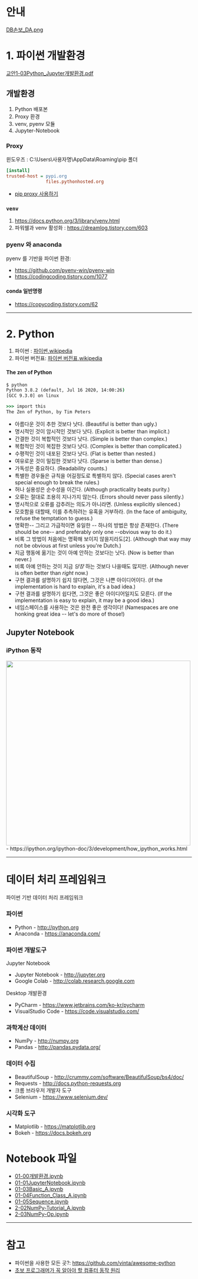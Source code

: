 # 안내

[DB손보_DA.png](DB손보_DA.png)


# 1. 파이썬 개발환경

[교안1-03Python_Jupyter개발환경.pdf](교안1-03Python_Jupyter개발환경.pdf)

## 개발환경

1. Python 배포본
2. Proxy 환경
3. venv, pyenv 모듈
4. Jupyter-Notebook
 

### Proxy

윈도우즈 : C:\Users\사용자명\AppData\Roaming\pip 폴더

```ini
[install]
trusted-host = pypi.org
               files.pythonhosted.org
```

- [pip proxy 사용하기](https://velog.io/@chacha/pip-proxy-%EC%82%AC%EC%9A%A9%ED%95%98%EA%B8%B0)


### `venv`

1. https://docs.python.org/3/library/venv.html
2. 파워쉘과 venv 활성화 : https://dreamlog.tistory.com/603


### pyenv 와 anaconda

pyenv 를 기반을 파이썬 환경:

 - https://github.com/pyenv-win/pyenv-win
 - https://codingcoding.tistory.com/1077


#### conda 일반명령

 - https://copycoding.tistory.com/62
 

---

# 2. Python

1. 파이썬 : [파이썬,wikipedia](https://ko.wikipedia.org/wiki/파이썬)
2. 파이썬 버전표: [파이썬 버전표,wikipedia ](https://ko.wikipedia.org/wiki/파이썬의_역사#버전_표)

#### The zen of Python


```cmd
$ python
Python 3.8.2 (default, Jul 16 2020, 14:00:26) 
[GCC 9.3.0] on linux

>>> import this
The Zen of Python, by Tim Peters
```

- 아름다운 것이 추한 것보다 낫다. (Beautiful is better than ugly.)
- 명시적인 것이 암시적인 것보다 낫다. (Explicit is better than implicit.)
- 간결한 것이 복합적인 것보다 낫다. (Simple is better than complex.)
- 복합적인 것이 복잡한 것보다 낫다. (Complex is better than complicated.)
- 수평적인 것이 내포된 것보다 낫다. (Flat is better than nested.)
- 여유로운 것이 밀집한 것보다 낫다. (Sparse is better than dense.)
- 가독성은 중요하다. (Readability counts.)
- 특별한 경우들은 규칙을 어길정도로 특별하지 않다. (Special cases aren't special enough to break the rules.)
- 허나 실용성은 순수성을 이긴다. (Although practicality beats purity.)
- 오류는 절대로 조용히 지나가지 않는다. (Errors should never pass silently.)
- 명시적으로 오류를 감추려는 의도가 아니라면. (Unless explicitly silenced.)
- 모호함을 대할때, 이를 추측하려는 유혹을 거부하라. (In the face of ambiguity, refuse the temptation to guess.)
- 명확한-- 그리고 가급적이면 유일한 -- 하나의 방법은 항상 존재한다. (There should be one-- and preferably only one --obvious way to do it.)
- 비록 그 방법이 처음에는 명확해 보이지 않을지라도[2]. (Although that way may not be obvious at first unless you're Dutch.)
- 지금 행동에 옮기는 것이 아예 안하는 것보다는 낫다. (Now is better than never.)
- 비록 아예 안하는 것이 지금 *당장* 하는 것보다 나을때도 많지만. (Although never is often better than *right* now.)
- 구현 결과를 설명하기 쉽지 않다면, 그것은 나쁜 아이디어이다. (If the implementation is hard to explain, it's a bad idea.)
- 구현 결과를 설명하기 쉽다면, 그것은 좋은 아이디어일지도 모른다. (If the implementation is easy to explain, it may be a good idea.)
- 네임스페이스를 사용하는 것은 완전 좋은 생각이다! (Namespaces are one honking great idea -- let's do more of those!)



## Jupyter Notebook

### iPython 동작

<img src='https://ipython.org/ipython-doc/3/_images/notebook_components.png' width='500'>
- https://ipython.org/ipython-doc/3/development/how_ipython_works.html


---

# 데이터 처리 프레임워크

파이썬 기반 데이터 처리 프레임워크

### 파이썬
* Python - http://python.org
* Anaconda - https://anaconda.com/

### 파이썬 개발도구

Jupyter Notebook
* Jupyter Notebook - http://jupyter.org
* Google Colab - http://colab.research.google.com

Desktop 개발환경
* PyCharm - https://www.jetbrains.com/ko-kr/pycharm
* VisualStudio Code - https://code.visualstudio.com/

### 과학계산 데이터
* NumPy - http://numpy.org
* Pandas - http://pandas.pydata.org/

### 데이터 수집
* BeautifulSoup - http://crummy.com/software/BeautifulSoup/bs4/doc/
* Requests - http://docs.python-requests.org
* 크롬 브라우저 개발자 도구
* Selenium - https://www.selenium.dev/ 

### 시각화 도구
* Matplotlib - https://matplotlib.org
* Bokeh - https://docs.bokeh.org



# Notebook 파일

- [01-00개발환경.ipynb](notebook/01-00개발환경.ipynb)
- [01-01JupyterNotebook.ipynb](notebook/01-01JupyterNotebook.ipynb)
- [01-03Basic_A.ipynb](notebook/01-03Basic_A.ipynb)
- [01-04Function_Class_A.ipynb](notebook/01-04Function_Class_A.ipynb)
- [01-05Sequence.ipynb](notebook/01-05Sequence.ipynb)
- [2-02NumPy-Tutorial_A.ipynb](notebook/2-02NumPy-Tutorial_A.ipynb)
- [2-03NumPy-Op.ipynb](notebook/2-03NumPy-Op.ipynb)


---

# 참고
 - 파이썬을 사용한 모든 곳?: https://github.com/vinta/awesome-python
 - [초보 프로그래머가 꼭 알아야 할 컴퓨터 동작 원리](https://www.hanbit.co.kr/store/books/look.php?p_code=B8337787087)
